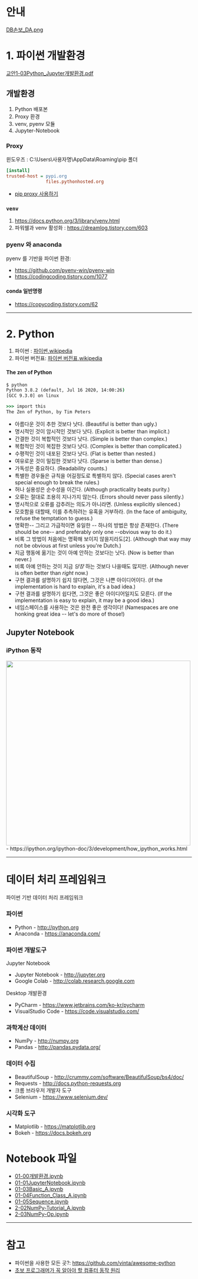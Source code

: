 # 안내

[DB손보_DA.png](DB손보_DA.png)


# 1. 파이썬 개발환경

[교안1-03Python_Jupyter개발환경.pdf](교안1-03Python_Jupyter개발환경.pdf)

## 개발환경

1. Python 배포본
2. Proxy 환경
3. venv, pyenv 모듈
4. Jupyter-Notebook
 

### Proxy

윈도우즈 : C:\Users\사용자명\AppData\Roaming\pip 폴더

```ini
[install]
trusted-host = pypi.org
               files.pythonhosted.org
```

- [pip proxy 사용하기](https://velog.io/@chacha/pip-proxy-%EC%82%AC%EC%9A%A9%ED%95%98%EA%B8%B0)


### `venv`

1. https://docs.python.org/3/library/venv.html
2. 파워쉘과 venv 활성화 : https://dreamlog.tistory.com/603


### pyenv 와 anaconda

pyenv 를 기반을 파이썬 환경:

 - https://github.com/pyenv-win/pyenv-win
 - https://codingcoding.tistory.com/1077


#### conda 일반명령

 - https://copycoding.tistory.com/62
 

---

# 2. Python

1. 파이썬 : [파이썬,wikipedia](https://ko.wikipedia.org/wiki/파이썬)
2. 파이썬 버전표: [파이썬 버전표,wikipedia ](https://ko.wikipedia.org/wiki/파이썬의_역사#버전_표)

#### The zen of Python


```cmd
$ python
Python 3.8.2 (default, Jul 16 2020, 14:00:26) 
[GCC 9.3.0] on linux

>>> import this
The Zen of Python, by Tim Peters
```

- 아름다운 것이 추한 것보다 낫다. (Beautiful is better than ugly.)
- 명시적인 것이 암시적인 것보다 낫다. (Explicit is better than implicit.)
- 간결한 것이 복합적인 것보다 낫다. (Simple is better than complex.)
- 복합적인 것이 복잡한 것보다 낫다. (Complex is better than complicated.)
- 수평적인 것이 내포된 것보다 낫다. (Flat is better than nested.)
- 여유로운 것이 밀집한 것보다 낫다. (Sparse is better than dense.)
- 가독성은 중요하다. (Readability counts.)
- 특별한 경우들은 규칙을 어길정도로 특별하지 않다. (Special cases aren't special enough to break the rules.)
- 허나 실용성은 순수성을 이긴다. (Although practicality beats purity.)
- 오류는 절대로 조용히 지나가지 않는다. (Errors should never pass silently.)
- 명시적으로 오류를 감추려는 의도가 아니라면. (Unless explicitly silenced.)
- 모호함을 대할때, 이를 추측하려는 유혹을 거부하라. (In the face of ambiguity, refuse the temptation to guess.)
- 명확한-- 그리고 가급적이면 유일한 -- 하나의 방법은 항상 존재한다. (There should be one-- and preferably only one --obvious way to do it.)
- 비록 그 방법이 처음에는 명확해 보이지 않을지라도[2]. (Although that way may not be obvious at first unless you're Dutch.)
- 지금 행동에 옮기는 것이 아예 안하는 것보다는 낫다. (Now is better than never.)
- 비록 아예 안하는 것이 지금 *당장* 하는 것보다 나을때도 많지만. (Although never is often better than *right* now.)
- 구현 결과를 설명하기 쉽지 않다면, 그것은 나쁜 아이디어이다. (If the implementation is hard to explain, it's a bad idea.)
- 구현 결과를 설명하기 쉽다면, 그것은 좋은 아이디어일지도 모른다. (If the implementation is easy to explain, it may be a good idea.)
- 네임스페이스를 사용하는 것은 완전 좋은 생각이다! (Namespaces are one honking great idea -- let's do more of those!)



## Jupyter Notebook

### iPython 동작

<img src='https://ipython.org/ipython-doc/3/_images/notebook_components.png' width='500'>
- https://ipython.org/ipython-doc/3/development/how_ipython_works.html


---

# 데이터 처리 프레임워크

파이썬 기반 데이터 처리 프레임워크

### 파이썬
* Python - http://python.org
* Anaconda - https://anaconda.com/

### 파이썬 개발도구

Jupyter Notebook
* Jupyter Notebook - http://jupyter.org
* Google Colab - http://colab.research.google.com

Desktop 개발환경
* PyCharm - https://www.jetbrains.com/ko-kr/pycharm
* VisualStudio Code - https://code.visualstudio.com/

### 과학계산 데이터
* NumPy - http://numpy.org
* Pandas - http://pandas.pydata.org/

### 데이터 수집
* BeautifulSoup - http://crummy.com/software/BeautifulSoup/bs4/doc/
* Requests - http://docs.python-requests.org
* 크롬 브라우저 개발자 도구
* Selenium - https://www.selenium.dev/ 

### 시각화 도구
* Matplotlib - https://matplotlib.org
* Bokeh - https://docs.bokeh.org



# Notebook 파일

- [01-00개발환경.ipynb](notebook/01-00개발환경.ipynb)
- [01-01JupyterNotebook.ipynb](notebook/01-01JupyterNotebook.ipynb)
- [01-03Basic_A.ipynb](notebook/01-03Basic_A.ipynb)
- [01-04Function_Class_A.ipynb](notebook/01-04Function_Class_A.ipynb)
- [01-05Sequence.ipynb](notebook/01-05Sequence.ipynb)
- [2-02NumPy-Tutorial_A.ipynb](notebook/2-02NumPy-Tutorial_A.ipynb)
- [2-03NumPy-Op.ipynb](notebook/2-03NumPy-Op.ipynb)


---

# 참고
 - 파이썬을 사용한 모든 곳?: https://github.com/vinta/awesome-python
 - [초보 프로그래머가 꼭 알아야 할 컴퓨터 동작 원리](https://www.hanbit.co.kr/store/books/look.php?p_code=B8337787087)
